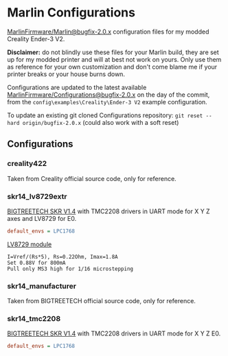 # Marlin Configurations

[MarlinFirmware/Marlin@bugfix-2.0.x](https://github.com/MarlinFirmware/Marlin/tree/bugfix-2.0.x) configuration files for my modded Creality Ender-3 V2.

**Disclaimer:** do not blindly use these files for your Marlin build, they are set up for my modded printer and will at best not work on yours.
Only use them as reference for your own customization and don't come blame me if your printer breaks or your house burns down.

Configurations are updated to the latest available [MarlinFirmware/Configurations@bugfix-2.0.x](https://github.com/MarlinFirmware/Configurations/tree/bugfix-2.0.x) on the day of the commit, from the `config\examples\Creality\Ender-3 V2` example configuration.

To update an existing git cloned Configurations repository: `git reset --hard origin/bugfix-2.0.x` (could also work with a soft reset)

## Configurations

### creality422

Taken from Creality official source code, only for reference.

### skr14_lv8729extr

[BIGTREETECH SKR V1.4](https://github.com/bigtreetech/BIGTREETECH-SKR-V1.3/tree/master/BTT%20SKR%20V1.4/) with TMC2208 drivers in UART mode for X Y Z axes and LV8729 for E0.

```ini
default_envs = LPC1768
```

[LV8729 module](https://www.aliexpress.com/item/32949865010.html)

    I=Vref/(Rs*5), Rs=0.22Ohm, Imax=1.8A
    Set 0.88V for 800mA
    Pull only MS3 high for 1/16 microstepping

### skr14_manufacturer

Taken from BIGTREETECH official source code, only for reference.

### skr14_tmc2208

[BIGTREETECH SKR V1.4](https://github.com/bigtreetech/BIGTREETECH-SKR-V1.3/tree/master/BTT%20SKR%20V1.4/) with TMC2208 drivers in UART mode for X Y Z E0.

```ini
default_envs = LPC1768
```
